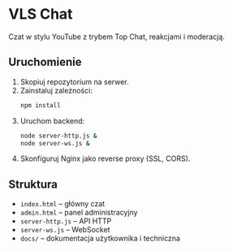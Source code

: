 # VLS Chat

Czat w stylu YouTube z trybem Top Chat, reakcjami i moderacją.

## Uruchomienie
1. Skopiuj repozytorium na serwer.
2. Zainstaluj zależności:
   ```bash
   npm install
   ```
3. Uruchom backend:
   ```bash
   node server-http.js &
   node server-ws.js &
   ```
4. Skonfiguruj Nginx jako reverse proxy (SSL, CORS).

## Struktura
- `index.html` – główny czat
- `admin.html` – panel administracyjny
- `server-http.js` – API HTTP
- `server-ws.js` – WebSocket
- `docs/` – dokumentacja użytkownika i techniczna

